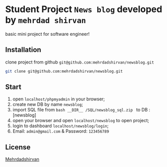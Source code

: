 # Student Project `News blog` developed by `mehrdad shirvan`

basic mini project for software engineer!

## Installation

clone project from github `git@github.com:mehrdadshirvan/newsblog.git`

```bash
git clone git@github.com:mehrdadshirvan/newsblog.git
```

## Start
1. open ```localhost/phpmyadmin``` in your browser;
2. create new DB by name ```newsblog```;
3. import SQL file from  ```bash __DIR__ /SQL/newsblog_sql.zip ``` to DB : [newsblog]
4. open your browser and open ``` localhost/newsblog ``` to open project;
5. login to dashboard ``` localhost/newsblog/login ```;
6. Email: ```admin@gmail.com```  & Password: ```123456789```



## License

[Mehrdadshirvan](https://mehrdadshirvan.com)
